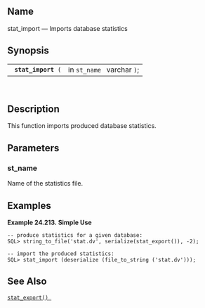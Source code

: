 <div id="fn_stat_import" class="refentry">

<div class="titlepage">

</div>

<div class="refnamediv">

## Name

stat_import — Imports database statistics

</div>

<div class="refsynopsisdiv">

## Synopsis

<div id="fsyn_stat_import" class="funcsynopsis">

|                          |                            |
|--------------------------|----------------------------|
| ` `**`stat_import`**` (` | in `st_name ` varchar `)`; |

<div class="funcprototype-spacer">

 

</div>

</div>

</div>

<div id="desc_stat_import" class="refsect1">

## Description

This function imports produced database statistics.

</div>

<div id="params_stat_import" class="refsect1">

## Parameters

<div id="id96202" class="refsect2">

### st_name

Name of the statistics file.

</div>

</div>

<div id="examples_stat_import" class="refsect1">

## Examples

<div id="ex_stat_import" class="example">

**Example 24.213. Simple Use**

<div class="example-contents">

``` programlisting
-- produce statistics for a given database:
SQL> string_to_file('stat.dv', serialize(stat_export()), -2);

-- import the produced statistics:
SQL> stat_import (deserialize (file_to_string ('stat.dv')));
```

</div>

</div>

  

</div>

<div id="seealso_stat_import" class="refsect1">

## See Also

<a href="fn_stat_export.html" class="link" title="stat_export"><code
class="function">stat_export() </code></a>

</div>

</div>
